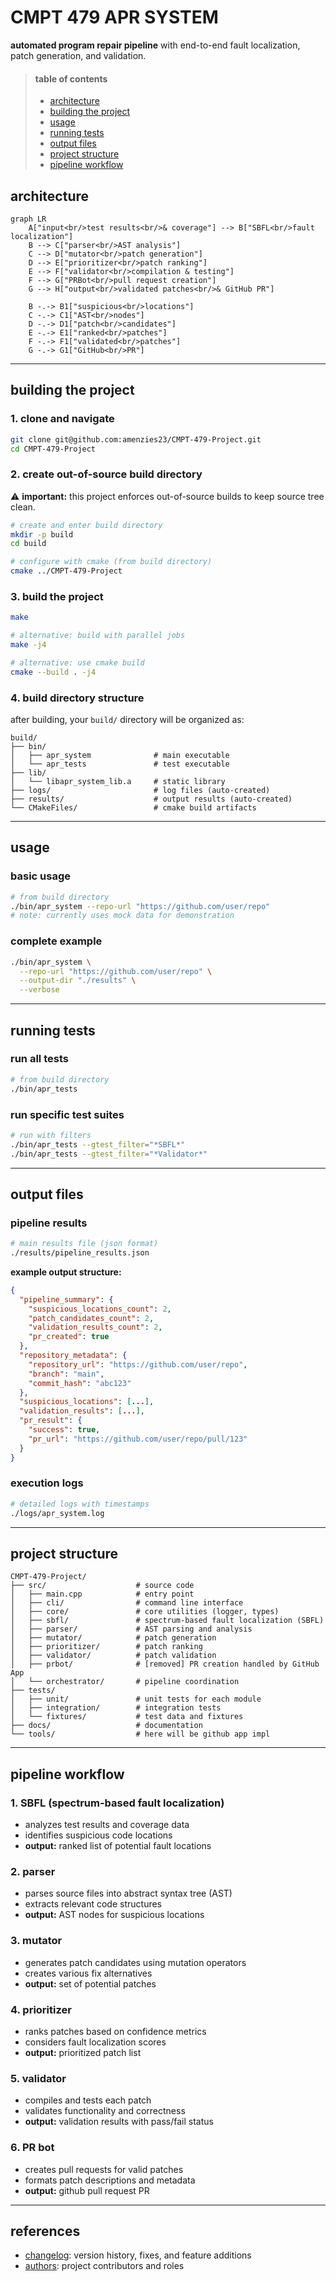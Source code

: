 # CMPT 479 APR SYSTEM

**automated program repair pipeline** with end-to-end fault localization, patch generation, and validation.

> #### table of contents
>
> - [architecture](#architecture)
> - [building the project](#building-the-project)
> - [usage](#usage)
> - [running tests](#running-tests)
> - [output files](#output-files)
> - [project structure](#project-structure)
> - [pipeline workflow](#pipeline-workflow)

## architecture

```mermaid
graph LR
    A["input<br/>test results<br/>& coverage"] --> B["SBFL<br/>fault localization"]
    B --> C["parser<br/>AST analysis"]
    C --> D["mutator<br/>patch generation"]
    D --> E["prioritizer<br/>patch ranking"]
    E --> F["validator<br/>compilation & testing"]
    F --> G["PRBot<br/>pull request creation"]
    G --> H["output<br/>validated patches<br/>& GitHub PR"]
    
    B -.-> B1["suspicious<br/>locations"]
    C -.-> C1["AST<br/>nodes"]
    D -.-> D1["patch<br/>candidates"]
    E -.-> E1["ranked<br/>patches"]
    F -.-> F1["validated<br/>patches"]
    G -.-> G1["GitHub<br/>PR"]
```

***

## building the project

### 1. clone and navigate
```bash
git clone git@github.com:amenzies23/CMPT-479-Project.git
cd CMPT-479-Project
```

### 2. create out-of-source build directory
⚠️ **important:** this project enforces out-of-source builds to keep source tree clean.

```bash
# create and enter build directory
mkdir -p build
cd build

# configure with cmake (from build directory)
cmake ../CMPT-479-Project
```

### 3. build the project
```bash
make

# alternative: build with parallel jobs
make -j4

# alternative: use cmake build
cmake --build . -j4
```

### 4. build directory structure
after building, your `build/` directory will be organized as:
```
build/
├── bin/
│   ├── apr_system              # main executable
│   └── apr_tests               # test executable
├── lib/
│   └── libapr_system_lib.a     # static library
├── logs/                       # log files (auto-created)
├── results/                    # output results (auto-created)
└── CMakeFiles/                 # cmake build artifacts
```

***

## usage

### basic usage
```bash
# from build directory
./bin/apr_system --repo-url "https://github.com/user/repo"
# note: currently uses mock data for demonstration
```

### complete example
```bash
./bin/apr_system \
  --repo-url "https://github.com/user/repo" \
  --output-dir "./results" \
  --verbose
```

***

## running tests

### run all tests
```bash
# from build directory
./bin/apr_tests
```

### run specific test suites
```bash
# run with filters
./bin/apr_tests --gtest_filter="*SBFL*"
./bin/apr_tests --gtest_filter="*Validator*"
```

***

## output files

### pipeline results
```bash
# main results file (json format)
./results/pipeline_results.json
```

**example output structure:**
```json
{
  "pipeline_summary": {
    "suspicious_locations_count": 2,
    "patch_candidates_count": 2,
    "validation_results_count": 2,
    "pr_created": true
  },
  "repository_metadata": {
    "repository_url": "https://github.com/user/repo",
    "branch": "main",
    "commit_hash": "abc123"
  },
  "suspicious_locations": [...],
  "validation_results": [...],
  "pr_result": {
    "success": true,
    "pr_url": "https://github.com/user/repo/pull/123"
  }
}
```

### execution logs
```bash
# detailed logs with timestamps
./logs/apr_system.log
```

***

## project structure

```
CMPT-479-Project/
├── src/                    # source code
│   ├── main.cpp            # entry point
│   ├── cli/                # command line interface
│   ├── core/               # core utilities (logger, types)
│   ├── sbfl/               # spectrum-based fault localization (SBFL)
│   ├── parser/             # AST parsing and analysis
│   ├── mutator/            # patch generation
│   ├── prioritizer/        # patch ranking
│   ├── validator/          # patch validation
│   ├── prbot/              # [removed] PR creation handled by GitHub App
│   └── orchestrator/       # pipeline coordination
├── tests/                  
│   ├── unit/               # unit tests for each module
│   ├── integration/        # integration tests
│   └── fixtures/           # test data and fixtures
├── docs/                   # documentation
└── tools/                  # here will be github app impl
```

***

## pipeline workflow

### 1. **SBFL (spectrum-based fault localization)**
- analyzes test results and coverage data
- identifies suspicious code locations
- **output:** ranked list of potential fault locations

### 2. **parser**
- parses source files into abstract syntax tree (AST)
- extracts relevant code structures  
- **output:** AST nodes for suspicious locations

### 3. **mutator**
- generates patch candidates using mutation operators
- creates various fix alternatives
- **output:** set of potential patches

### 4. **prioritizer**
- ranks patches based on confidence metrics
- considers fault localization scores
- **output:** prioritized patch list

### 5. **validator**
- compiles and tests each patch
- validates functionality and correctness
- **output:** validation results with pass/fail status

### 6. **PR bot**
- creates pull requests for valid patches
- formats patch descriptions and metadata
- **output:** github pull request PR

***

## references

- [changelog](./CHANGELOG.md): version history, fixes, and feature additions
- [authors](./AUTHORS): project contributors and roles
